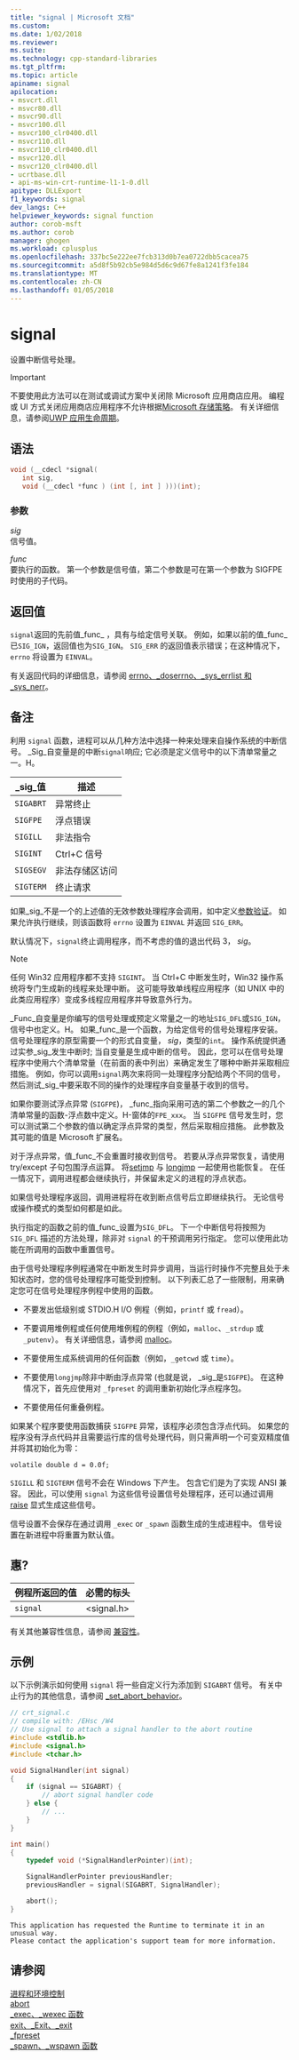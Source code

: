 ```yaml
---
title: "signal | Microsoft 文档"
ms.custom: 
ms.date: 1/02/2018
ms.reviewer: 
ms.suite: 
ms.technology: cpp-standard-libraries
ms.tgt_pltfrm: 
ms.topic: article
apiname: signal
apilocation:
- msvcrt.dll
- msvcr80.dll
- msvcr90.dll
- msvcr100.dll
- msvcr100_clr0400.dll
- msvcr110.dll
- msvcr110_clr0400.dll
- msvcr120.dll
- msvcr120_clr0400.dll
- ucrtbase.dll
- api-ms-win-crt-runtime-l1-1-0.dll
apitype: DLLExport
f1_keywords: signal
dev_langs: C++
helpviewer_keywords: signal function
author: corob-msft
ms.author: corob
manager: ghogen
ms.workload: cplusplus
ms.openlocfilehash: 337bc5e222ee7fcb313d0b7ea0722dbb5cacea75
ms.sourcegitcommit: a5d8f5b92cb5e984d5d6c9d67fe8a1241f3fe184
ms.translationtype: MT
ms.contentlocale: zh-CN
ms.lasthandoff: 01/05/2018
---
```

# <a name="signal"></a>signal

设置中断信号处理。

> [!IMPORTANT]
> 不要使用此方法可以在测试或调试方案中关闭除 Microsoft 应用商店应用。 编程或 UI 方式关闭应用商店应用程序不允许根据[Microsoft 存储策略](http://go.microsoft.com/fwlink/?LinkId=865936)。 有关详细信息，请参阅[UWP 应用生命周期](http://go.microsoft.com/fwlink/p/?LinkId=865934)。

## <a name="syntax"></a>语法

```C
void (__cdecl *signal(
   int sig,
   void (__cdecl *func ) (int [, int ] )))(int);
```

### <a name="parameters"></a>参数
_sig_  
信号值。

_func_  
要执行的函数。 第一个参数是信号值，第二个参数是可在第一个参数为 SIGFPE 时使用的子代码。

## <a name="return-value"></a>返回值

`signal`返回的先前值_func_ ，具有与给定信号关联。 例如，如果以前的值_func_已`SIG_IGN`，返回值也为`SIG_IGN`。 `SIG_ERR` 的返回值表示错误；在这种情况下，`errno` 将设置为 `EINVAL`。

有关返回代码的详细信息，请参阅 [errno、_doserrno、_sys_errlist 和 _sys_nerr](../../c-runtime-library/errno-doserrno-sys-errlist-and-sys-nerr.md)。

## <a name="remarks"></a>备注

利用 `signal` 函数，进程可以从几种方法中选择一种来处理来自操作系统的中断信号。 _Sig_自变量是的中断`signal`响应; 它必须是定义信号中的以下清单常量之一。H。

|_sig_值|描述|
|-----------------|-----------------|
|`SIGABRT`|异常终止|
|`SIGFPE`|浮点错误|
|`SIGILL`|非法指令|
|`SIGINT`|Ctrl+C 信号|
|`SIGSEGV`|非法存储区访问|
|`SIGTERM`|终止请求|

如果_sig_不是一个的上述值的无效参数处理程序会调用，如中定义[参数验证](../../c-runtime-library/parameter-validation.md)。 如果允许执行继续，则该函数将 `errno` 设置为 `EINVAL` 并返回 `SIG_ERR`。

默认情况下，`signal`终止调用程序，而不考虑的值的退出代码 3， _sig_。

> [!NOTE]
> 任何 Win32 应用程序都不支持 `SIGINT`。 当 Ctrl+C 中断发生时，Win32 操作系统将专门生成新的线程来处理中断。 这可能导致单线程应用程序（如 UNIX 中的此类应用程序）变成多线程应用程序并导致意外行为。

_Func_自变量是你编写的信号处理或预定义常量之一的地址`SIG_DFL`或`SIG_IGN`，信号中也定义。H。 如果_func_是一个函数，为给定信号的信号处理程序安装。 信号处理程序的原型需要一个的形式自变量， _sig_，类型的`int`。 操作系统提供通过实参_sig_发生中断时; 当自变量是生成中断的信号。 因此，您可以在信号处理程序中使用六个清单常量（在前面的表中列出）来确定发生了哪种中断并采取相应措施。 例如，你可以调用`signal`两次来将同一处理程序分配给两个不同的信号，然后测试_sig_中要采取不同的操作的处理程序自变量基于收到的信号。

如果你要测试浮点异常 (`SIGFPE`)， _func_指向采用可选的第二个参数之一的几个清单常量的函数-浮点数中定义。H-窗体的`FPE_xxx`。 当 `SIGFPE` 信号发生时，您可以测试第二个参数的值以确定浮点异常的类型，然后采取相应措施。 此参数及其可能的值是 Microsoft 扩展名。

对于浮点异常，值_func_不会重置时接收到信号。 若要从浮点异常恢复，请使用 try/except 子句包围浮点运算。 将[setjmp](../../c-runtime-library/reference/setjmp.md) 与 [longjmp](../../c-runtime-library/reference/longjmp.md) 一起使用也能恢复。 在任一情况下，调用进程都会继续执行，并保留未定义的进程的浮点状态。

如果信号处理程序返回，调用进程将在收到断点信号后立即继续执行。 无论信号或操作模式的类型如何都是如此。

执行指定的函数之前的值_func_设置为`SIG_DFL`。 下一个中断信号将按照为 `SIG_DFL` 描述的方法处理，除非对 `signal` 的干预调用另行指定。 您可以使用此功能在所调用的函数中重置信号。

由于信号处理程序例程通常在中断发生时异步调用，当运行时操作不完整且处于未知状态时，您的信号处理程序可能受到控制。 以下列表汇总了一些限制，用来确定您可在信号处理程序例程中使用的函数。

- 不要发出低级别或 STDIO.H I/O 例程（例如，`printf` 或 `fread`）。

- 不要调用堆例程或任何使用堆例程的例程（例如，`malloc`、`_strdup` 或 `_putenv`）。 有关详细信息，请参阅 [malloc](../../c-runtime-library/reference/malloc.md)。

- 不要使用生成系统调用的任何函数（例如，`_getcwd` 或 `time`）。

- 不要使用`longjmp`除非中断由浮点异常 (也就是说， _sig_是`SIGFPE`)。 在这种情况下，首先应使用对 `_fpreset` 的调用重新初始化浮点程序包。

- 不要使用任何重叠例程。

如果某个程序要使用函数捕获 `SIGFPE` 异常，该程序必须包含浮点代码。 如果您的程序没有浮点代码并且需要运行库的信号处理代码，则只需声明一个可变双精度值并将其初始化为零：

`volatile double d = 0.0f;`

`SIGILL` 和 `SIGTERM` 信号不会在 Windows 下产生。 包含它们是为了实现 ANSI 兼容。 因此，可以使用 `signal` 为这些信号设置信号处理程序，还可以通过调用 [raise](../../c-runtime-library/reference/raise.md) 显式生成这些信号。

信号设置不会保存在通过调用 `_exec` or `_spawn` 函数生成的生成进程中。 信号设置在新进程中将重置为默认值。

## <a name="requirements"></a>惠?

|例程所返回的值|必需的标头|
|-------------|---------------------|
|`signal`|\<signal.h>|

有关其他兼容性信息，请参阅 [兼容性](../../c-runtime-library/compatibility.md)。

## <a name="example"></a>示例

以下示例演示如何使用 `signal` 将一些自定义行为添加到 `SIGABRT` 信号。 有关中止行为的其他信息，请参阅 [_set_abort_behavior](../../c-runtime-library/reference/set-abort-behavior.md)。

```C
// crt_signal.c
// compile with: /EHsc /W4
// Use signal to attach a signal handler to the abort routine
#include <stdlib.h>
#include <signal.h>
#include <tchar.h>

void SignalHandler(int signal)
{
    if (signal == SIGABRT) {
        // abort signal handler code
    } else {
        // ...
    }
}

int main()
{
    typedef void (*SignalHandlerPointer)(int);

    SignalHandlerPointer previousHandler;
    previousHandler = signal(SIGABRT, SignalHandler);

    abort();
}
```

```Output
This application has requested the Runtime to terminate it in an unusual way.
Please contact the application's support team for more information.
```

## <a name="see-also"></a>请参阅

[进程和环境控制](../../c-runtime-library/process-and-environment-control.md)  
[abort](../../c-runtime-library/reference/abort.md)  
[_exec、_wexec 函数](../../c-runtime-library/exec-wexec-functions.md)  
[exit、_Exit、_exit](../../c-runtime-library/reference/exit-exit-exit.md)  
[_fpreset](../../c-runtime-library/reference/fpreset.md)  
[_spawn、_wspawn 函数](../../c-runtime-library/spawn-wspawn-functions.md)  
